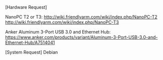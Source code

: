 [Hardware Request]

NanoPC T2 or T3:
http://wiki.friendlyarm.com/wiki/index.php/NanoPC-T2
http://wiki.friendlyarm.com/wiki/index.php/NanoPC-T3

Anker Aluminum 3-Port USB 3.0 and Ethernet Hub:
https://www.anker.com/products/variant/Aluminum-3-Port-USB-3.0-and-Ethernet-Hub/A7514041

[System Request]
Debian

